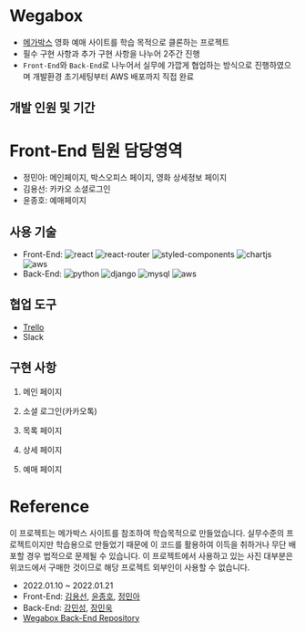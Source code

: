 # Wegabox

- [메가박스](https://www.megabox.co.kr/) 영화 예매 사이트를 학습 목적으로 클론하는 프로젝트
- 필수 구현 사항과 추가 구현 사항을 나누어 2주간 진행
- `Front-End`와 `Back-End`로 나누어서 실무에 가깝게 협업하는 방식으로 진행하였으며 개발환경 초기세팅부터 AWS 배포까지 직접 완료

## 개발 인원 및 기간

# Front-End 팀원 담당영역

- 정민아: 메인페이지, 박스오피스 페이지, 영화 상세정보 페이지
- 김용선: 카카오 소셜로그인
- 윤종호: 예매페이지

## 사용 기술

- Front-End: <img alt="react" src="https://img.shields.io/badge/React-20232A?style=for-the-badge&logo=react&logoColor=61DAFB" /> <img alt="react-router" src="https://img.shields.io/badge/React_Router-CA4245?style=for-the-badge&logo=react-router&logoColor=white" /> <img alt="styled-components" src="https://img.shields.io/badge/styled--components-DB7093?style=for-the-badge&logo=styled-components&logoColor=white" /> <img alt="chartjs" src="https://img.shields.io/badge/Chart.js-FF6384?style=for-the-badge&logo=chartdotjs&logoColor=white" /> <img alt="aws" src="https://img.shields.io/badge/Amazon_AWS-FF9900?style=for-the-badge&logo=amazonaws&logoColor=white" />
- Back-End: <img alt="python" src="https://img.shields.io/badge/Python-FFD43B?style=for-the-badge&logo=python&logoColor=darkgreen" /> <img alt="django" src="https://img.shields.io/badge/Django-092E20?style=for-the-badge&logo=django&logoColor=green" /> <img alt="mysql" src="https://img.shields.io/badge/MySQL-005C84?style=for-the-badge&logo=mysql&logoColor=white" /> <img alt="aws" src="https://img.shields.io/badge/Amazon_AWS-FF9900?style=for-the-badge&logo=amazonaws&logoColor=white" />

## 협업 도구

- [Trello](https://trello.com/b/UVZf8Oim/wegabox-wecode-4-team)
- Slack

## 구현 사항

1. 메인 페이지

2. 소셜 로그인(카카오톡)

3. 목록 페이지

4. 상세 페이지

5. 예매 페이지

# Reference

이 프로젝트는 메가박스 사이트를 참조하여 학습목적으로 만들었습니다.
실무수준의 프로젝트이지만 학습용으로 만들었기 때문에 이 코드를 활용하여 이득을 취하거나 무단 배포할 경우 법적으로 문제될 수 있습니다.
이 프로젝트에서 사용하고 있는 사진 대부분은 위코드에서 구매한 것이므로 해당 프로젝트 외부인이 사용할 수 없습니다.

- 2022.01.10 ~ 2022.01.21
- Front-End: [김용선](https://github.com/seankim1111), [윤종호](https://github.com/myway8907), [정민아](https://github.com/minami-cs)
- Back-End: [강민성](https://github.com/nonasking), [장민욱](https://github.com/black2code)
- [Wegabox Back-End Repository](https://github.com/wecode-bootcamp-korea/28-2nd-Wegabox-backend)
